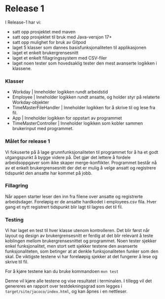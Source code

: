 # Release 1
I Release-1 har vi:
- satt opp prosjektet med maven
- satt opp prosjektet til bruk med Java-versjon 17+
- satt opp mulighet for bruk av Gitpod
- laget 5 klasser som dannes basisfunksjonaliteten til applikasjonen
- laget et enkelt brukergrensesnitt
- laget et enkelt fillagringssystem med CSV-filer
- laget noen tester som hovedsaklig tester den mest avanserte logikken i klassene.


### Klasser
- Workday | Inneholder logikken rundt arbeidstid
- Employee | Inneholder logikken rundt ansatte, og holder styr på relaterte Workday-objekter
- TimeMasterFileHandler | Inneholder logikken for å skrive til og lese fra fil.
- App | Inneholder logikken for oppstart av programmet
- TimeMasterController | Inneholder logikken som kobler sammen brukerinput med programmet.

### Målet for release 1
Vi fokuserte på å lage grunnfunksjonaliteten til programmet for å ha et godt utgangspunkt å bygge videre på. Det gjør det lettere å fordele arbeidsoppgaver som ikke skaper merge-konflikter. Programmet består nå av et enkelt brukergrensesnitt der det er mulig å velge ansatt og registrere tidspunkt den ansatte har kommet på jobb. 

### Fillagring
Når appen starter leser den inn fra filene over ansatte og registrerte arbeidsdager. Foreløpig er de ansatte hardkodet i employees.csv fila. Hver gang et nytt registrert tidspunkt blir lagt til lagres det til fil.

### Testing
Vi har laget en test til hver klasse utenom kontrolleren. Det blir først når layout og design av brukergrensesnitt er ferdig at det blir relevant å teste koblingen mellom brukergrensesnittet og programmet.
Noen tester sjekker enkel funksjonalitet, men stort sett sjekker testene den avanserte funksjonaliteten, som betinger at at denkle funksjonaliteten funker som den skal. De viktigste testene vi har foreløøpig sjekker at det fungerer å lese og skrive til fil.

For å kjøre testene kan du bruke kommandoen
```mvn test```

Denne vil kjøre alle testene og vise resultatet i terminalen. I tillegg vil det genereres en rapport over testdekningsgrad som legges i `target/site/jacoco/index.html`, og kan åpnes i en nettleser.
